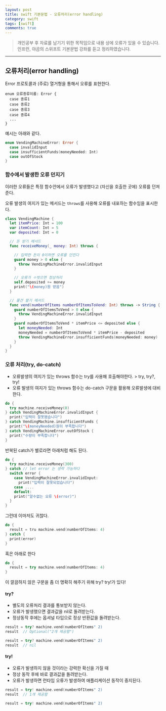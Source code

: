 ```yaml
---
layout: post
title: swift 기본문법 - 오류처리(error handling)
category: swift
tags: [swift]
comments: true
---
```


> 개인공부 후 자료를 남기기 위한 목적임으로 내용 상에 오류가 있을 수 있습니다.    
인프런, 야곰의 스위프트 기본문법 강좌를 듣고 정리하였습니다.

<hr>

## 오류처리(error handling)

Error 프로토콜과 (주로) 열거형을 통해서 오류를 표현한다.

```
enum 오류종류이름: Error {
  case 종류1
  case 종류2
  case 종류3
  case 종류4
  ...
}
```

예시는 아래와 같다.

```swift
enum VendingMachineError: Error {
  case invalidInput
  case insufficientFunds(moneyNeeded: Int)
  case outOfStock
}
```


### 함수에서 발생한 오류 던지기

이러한 오류들은 특정 함수안에서 오류가 발생했다고 (자신을 호출한 곳에) 오류를 던져준다.

오류 발생의 여지가 있는 메서드는 `throws`를 사용해 오류를 내포하는 함수임을 표시한다.

```swift
class VendingMachine {
  let itemPrice: Int = 100
  var itemCount: Int = 5
  var deposited: Int = 0

  // 돈 받기 메서드
  func receiveMoney(_ money: Int) throws {

    // 입력한 돈이 0이하면 오류를 던진다
    guard money > 0 else {
      throw VendingMachineError.invalidInput
    }

    // 오류가 ㅇ벗으면 정상처리
    self.deposited += money
    print("\(money)원 받음")
  }

  // 물건 팔기 메서드
  func vend(numberOfItems numberOfItemsToVend: Int) throws -> String {
    guard numberOfItemsToVend > 0 else {
      throw VendingMachineError.invalidInput
    }
    guard numberOfItemsToVend * itemPrice <= deposited else {
      let moneyNeeded: Int
      moneyNeeded = numberOfItemsToVend * itemPrice - deposited
      throw VendingMachineError.insufficientFunds(moneyNeeded: money)
    }
  }
}
```



### 오류 처리(try, do-catch)

- 오류발생의 여지가 있는 throws 함수는 try를 사용해 호출해야한다. > try, try?, try!
- 오류 발생의 여지가 있는 throws 함수는 do-catch 구문을 활용해 오류발생에 대비한다.


```swift
do {
  try machine.receiveMoney(0)
} catch VendingMachineError.invalidInput {
  print("입력이 잘못됐습니다")
} catch VendingMachine.insufficientFunds {
  print("\(moneyNeeded)원이 부족합니다")
} catch VendingMachineError.outOfStock {
  print("수량이 부족합니다")
}
```

반복된 catch가 별로라면 아래처럼 해도 된다.

```swift
do {
  try machine.receiveMoney(300)
} catch // let error 는 생략 가능하다
  switch error {
    case VendingMachineError.invalidInput:
      print("입력이 잘못되었습니다")
    case ....
    default:
    print("알수없는 오류 \(error)")
  }
}
```

그런데 이마저도 귀찮다.

```swift
do {
  result = tru machine.vend(numberOfItems: 4)
} catch {
  print(error)
}
```

혹은 아래로 한다

```swift
do {
  result = try machine.vend(numberOfItems: 4)
}
```


이 깔끔하지 않은 구문을 좀 더 명확히 해주기 위해 try? try!가 있다!


#### try?

- 별도의 오류처리 결과를 통보받지 않는다.
- 오류가 발생했으면 결과값을 nil로 돌려받는다.
- 정상동작 후에는 옵셔널 타입으로 정상 반환값을 돌려받는다.

```swift
result = try? machine.vend(numberOfItems" 2)
result  // Optional("2개 제공함")

result = try? machine.vend(numberOfItems" 2)
result  // nil
```


#### try!

- 오류가 발생하지 않을 것이라는 강력한 확신을 가질 때
- 정상 동작 후에 바로 결과값을 돌려받는다.
- 오류가 발생하면 런타임 오류가 발생하여 애플리케이션 동작이 중지된다.

```swift
result = try! machine.vend(numberOfItems" 2)
result  // 1개 제공함

result = try! machine.vend(numberOfItems" 2) 
```
